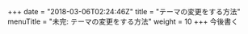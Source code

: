 +++
date = "2018-03-06T02:24:46Z"
title = "テーマの変更をする方法"
menuTitle = "未完: テーマの変更をする方法"
weight = 10
+++
今後書く
